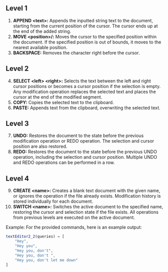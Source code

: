 
## Level 1
1. **APPEND \<text>\:** Appends the inputted string text to the document, starting from the current position of the cursor. The cursor ends up at the end of the added string.
2. **MOVE \<position>/:** Moves the cursor to the specified position within the document. If the specified position is out of bounds, it moves to the nearest available position.
3. **BACKSPACE:** Removes the character right before the cursor.

## Level 2
4. **SELECT \<left> \<right>\:** Selects the text between the left and right cursor positions or becomes a cursor position if the selection is empty. Any modification operation replaces the selected text and places the cursor at the end of the modified segment.
5. **COPY:** Copies the selected text to the clipboard.
6. **PASTE:** Appends text from the clipboard, overwriting the selected text.

## Level 3
7. **UNDO:** Restores the document to the state before the previous modification operation or REDO operation. The selection and cursor position are also restored.
8. **REDO:** Restores the document to the state before the previous UNDO operation, including the selection and cursor position. Multiple UNDO and REDO operations can be performed in a row.

## Level 4
9. **CREATE \<name>\:** Creates a blank text document with the given name, or ignores the operation if the file already exists. Modification history is stored individually for each document.
10. **SWITCH \<name>\:** Switches the active document to the specified name, restoring the cursor and selection state if the file exists. All operations from previous levels are executed on the active document.

Example:
For the provided commands, here is an example output:

```javascript
textEditor2_2(queries) = [
    "Hey",
    "Hey you",
    "Hey you, don't",
    "Hey you, don't ",
    "Hey you, don't let me down"
]

